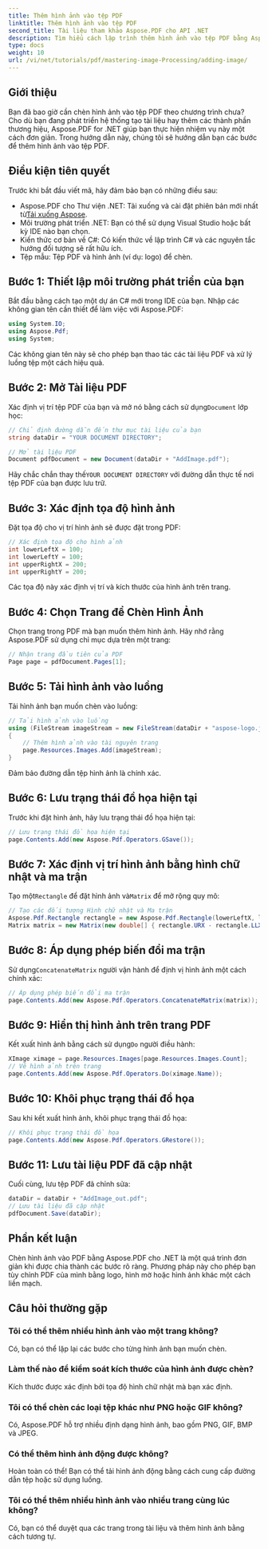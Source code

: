 ```yaml
---
title: Thêm hình ảnh vào tệp PDF
linktitle: Thêm hình ảnh vào tệp PDF
second_title: Tài liệu tham khảo Aspose.PDF cho API .NET
description: Tìm hiểu cách lập trình thêm hình ảnh vào tệp PDF bằng Aspose.PDF cho .NET. Hướng dẫn toàn diện này bao gồm từng bước, từ thiết lập môi trường của bạn đến hiển thị hình ảnh trên các trang cụ thể.
type: docs
weight: 10
url: /vi/net/tutorials/pdf/mastering-image-Processing/adding-image/
---
```

## Giới thiệu

Bạn đã bao giờ cần chèn hình ảnh vào tệp PDF theo chương trình chưa? Cho dù bạn đang phát triển hệ thống tạo tài liệu hay thêm các thành phần thương hiệu, Aspose.PDF for .NET giúp bạn thực hiện nhiệm vụ này một cách đơn giản. Trong hướng dẫn này, chúng tôi sẽ hướng dẫn bạn các bước để thêm hình ảnh vào tệp PDF.

## Điều kiện tiên quyết

Trước khi bắt đầu viết mã, hãy đảm bảo bạn có những điều sau:

-  Aspose.PDF cho Thư viện .NET: Tải xuống và cài đặt phiên bản mới nhất từ[Tải xuống Aspose](https://releases.aspose.com/pdf/net/).
- Môi trường phát triển .NET: Bạn có thể sử dụng Visual Studio hoặc bất kỳ IDE nào bạn chọn.
- Kiến thức cơ bản về C#: Có kiến thức về lập trình C# và các nguyên tắc hướng đối tượng sẽ rất hữu ích.
- Tệp mẫu: Tệp PDF và hình ảnh (ví dụ: logo) để chèn.

## Bước 1: Thiết lập môi trường phát triển của bạn

Bắt đầu bằng cách tạo một dự án C# mới trong IDE của bạn. Nhập các không gian tên cần thiết để làm việc với Aspose.PDF:

```csharp
using System.IO;
using Aspose.Pdf;
using System;
```

Các không gian tên này sẽ cho phép bạn thao tác các tài liệu PDF và xử lý luồng tệp một cách hiệu quả.

## Bước 2: Mở Tài liệu PDF

 Xác định vị trí tệp PDF của bạn và mở nó bằng cách sử dụng`Document` lớp học:

```csharp
// Chỉ định đường dẫn đến thư mục tài liệu của bạn
string dataDir = "YOUR DOCUMENT DIRECTORY";

// Mở tài liệu PDF
Document pdfDocument = new Document(dataDir + "AddImage.pdf");
```

 Hãy chắc chắn thay thế`YOUR DOCUMENT DIRECTORY` với đường dẫn thực tế nơi tệp PDF của bạn được lưu trữ.

## Bước 3: Xác định tọa độ hình ảnh

Đặt tọa độ cho vị trí hình ảnh sẽ được đặt trong PDF:

```csharp
// Xác định tọa độ cho hình ảnh
int lowerLeftX = 100;
int lowerLeftY = 100;
int upperRightX = 200;
int upperRightY = 200;
```

Các tọa độ này xác định vị trí và kích thước của hình ảnh trên trang.

## Bước 4: Chọn Trang để Chèn Hình Ảnh

Chọn trang trong PDF mà bạn muốn thêm hình ảnh. Hãy nhớ rằng Aspose.PDF sử dụng chỉ mục dựa trên một trang:

```csharp
// Nhận trang đầu tiên của PDF
Page page = pdfDocument.Pages[1];
```

## Bước 5: Tải hình ảnh vào luồng

Tải hình ảnh bạn muốn chèn vào luồng:

```csharp
// Tải hình ảnh vào luồng
using (FileStream imageStream = new FileStream(dataDir + "aspose-logo.jpg", FileMode.Open))
{
    // Thêm hình ảnh vào tài nguyên trang
    page.Resources.Images.Add(imageStream);
}
```

Đảm bảo đường dẫn tệp hình ảnh là chính xác.

## Bước 6: Lưu trạng thái đồ họa hiện tại

Trước khi đặt hình ảnh, hãy lưu trạng thái đồ họa hiện tại:

```csharp
// Lưu trạng thái đồ họa hiện tại
page.Contents.Add(new Aspose.Pdf.Operators.GSave());
```

## Bước 7: Xác định vị trí hình ảnh bằng hình chữ nhật và ma trận

 Tạo một`Rectangle` để đặt hình ảnh và`Matrix` để mở rộng quy mô:

```csharp
// Tạo các đối tượng Hình chữ nhật và Ma trận
Aspose.Pdf.Rectangle rectangle = new Aspose.Pdf.Rectangle(lowerLeftX, lowerLeftY, upperRightX, upperRightY);
Matrix matrix = new Matrix(new double[] { rectangle.URX - rectangle.LLX, 0, 0, rectangle.URY - rectangle.LLY, rectangle.LLX, rectangle.LLY });
```

## Bước 8: Áp dụng phép biến đổi ma trận

 Sử dụng`ConcatenateMatrix` người vận hành để định vị hình ảnh một cách chính xác:

```csharp
// Áp dụng phép biến đổi ma trận
page.Contents.Add(new Aspose.Pdf.Operators.ConcatenateMatrix(matrix));
```

## Bước 9: Hiển thị hình ảnh trên trang PDF

 Kết xuất hình ảnh bằng cách sử dụng`Do` người điều hành:

```csharp
XImage ximage = page.Resources.Images[page.Resources.Images.Count];
// Vẽ hình ảnh trên trang
page.Contents.Add(new Aspose.Pdf.Operators.Do(ximage.Name));
```

## Bước 10: Khôi phục trạng thái đồ họa

Sau khi kết xuất hình ảnh, khôi phục trạng thái đồ họa:

```csharp
// Khôi phục trạng thái đồ họa
page.Contents.Add(new Aspose.Pdf.Operators.GRestore());
```

## Bước 11: Lưu tài liệu PDF đã cập nhật

Cuối cùng, lưu tệp PDF đã chỉnh sửa:

```csharp
dataDir = dataDir + "AddImage_out.pdf";
// Lưu tài liệu đã cập nhật
pdfDocument.Save(dataDir);
```

## Phần kết luận

Chèn hình ảnh vào PDF bằng Aspose.PDF cho .NET là một quá trình đơn giản khi được chia thành các bước rõ ràng. Phương pháp này cho phép bạn tùy chỉnh PDF của mình bằng logo, hình mờ hoặc hình ảnh khác một cách liền mạch.

## Câu hỏi thường gặp

### Tôi có thể thêm nhiều hình ảnh vào một trang không?
Có, bạn có thể lặp lại các bước cho từng hình ảnh bạn muốn chèn.

### Làm thế nào để kiểm soát kích thước của hình ảnh được chèn?
Kích thước được xác định bởi tọa độ hình chữ nhật mà bạn xác định.

### Tôi có thể chèn các loại tệp khác như PNG hoặc GIF không?
Có, Aspose.PDF hỗ trợ nhiều định dạng hình ảnh, bao gồm PNG, GIF, BMP và JPEG.

### Có thể thêm hình ảnh động được không?
Hoàn toàn có thể! Bạn có thể tải hình ảnh động bằng cách cung cấp đường dẫn tệp hoặc sử dụng luồng.

### Tôi có thể thêm nhiều hình ảnh vào nhiều trang cùng lúc không?
Có, bạn có thể duyệt qua các trang trong tài liệu và thêm hình ảnh bằng cách tương tự.